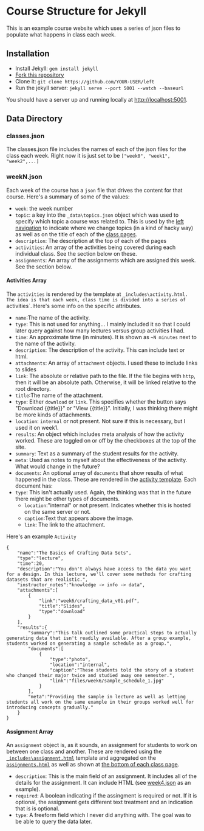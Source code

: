# Course Structure for Jekyll
This is an example course website which uses a series of json files to populate what happens in class each week.

## Installation

- Install Jekyll: `gem install jekyll`
- [Fork this repository](https://github.com/bsalinas/FiveMoreTopics)
- Clone it: `git clone https://github.com/YOUR-USER/left`
- Run the jekyll server: `jekyll serve --port 5001 --watch --baseurl`

You should have a server up and running locally at <http://localhost:5001>.

## Data Directory
### classes.json
The classes.json file includes the names of each of the json files for the class each week. Right now it is just set to be `["week0", "week1", "week2",...]`

### weekN.json
Each week of the course has a `json` file that drives the content for that course. Here's a summary of some of the values:
* `week`: the week number
* `topic`: a key into the `_data\topics.json` object which was used to specify which topic a course was related to. This is used by the [left navigation](https://github.com/bsalinas/FiveMoreTopics/blob/gh-pages/_layouts/layout.html#L141) to indicate where we change topics (in a kind of hacky way) as well as on the title of each of the [class pages](https://github.com/bsalinas/FiveMoreTopics/blob/gh-pages/_layouts/post.html#L6).
* `description`: The description at the top of each of the pages
* `activities`: An array of the activities being covered during each individual class. See the section below on these.
* `assignments`: An array of the assignments which are assigned this week. See the section below.

#### Activities Array
The `activities` is rendered by the template at `_includes\activity.html. The idea is that each week, class time is divided into a series of `activities`.  Here's some info on the specific attributes.
* `name`:The name of the activity.
* `type`: This is not used for anything... I mainly included it so that I could later query against how many lectures versus group activities I had.
* `time`: An approximate time (in minutes). It is shown as `~N minutes` next to the name of the activity.
* `description`: The description of the activity. This can include text or html.
* `attachments`: An array of `attachment` objects. I used these to include links to slides
 * `link`: The absolute or relative path to the file. If the file begins with `http`, then it will be an absolute path. Otherwise, it will be linked relative to the root directory.
 * `title`:The name of the attachment.
 * `type`: Either `download` or `link`. This specifies whether the button says "Download {{title}}" or "View {{title}}". Initially, I was thinking there might be more kinds of attachments.
 * `location`: `internal` or not present. Not sure if this is necessary, but I used it on week1.
* `results`: An object which includes meta analysis of how the activity worked. These are toggled on or off by the checkboxes at the top of the site.
 * `summary`: Text as a summary of the student results for the activity.
 * `meta`: Used as notes to myself about the effectiveness of the activity. What would change in the future?
 * `documents`: An optional array of `documents` that show results of what happened in the class. These are rendered in the [activity template](https://github.com/bsalinas/FiveMoreTopics/blob/gh-pages/_includes/activity.html#L16). Each document has:
  * `type`: This isn't actually used. Again, the thinking was that in the future there might be other types of documents. 
	* `location`:"internal" or not present. Indicates whether this is hosted on the same server or not.
	* `caption`:Text that appears above the image.
	* `link`: The link to the attachment.

Here's an example `Activity`
```
{
	"name":"The Basics of Crafting Data Sets",
	"type":"lecture",
	"time":20,
	"description":"You don't always have access to the data you want for a design. In this lecture, we'll cover some methods for crafting datasets that are realistic.",
	"instructor_notes":"knowledge -> info -> data",
	"attachments":[
		{
			"link":"week6/crafting_data_v01.pdf",
			"title":"Slides",
			"type":"download"
		}
	],
	"results":{
		"summary":"This talk outlined some practical steps to actually generating data that isn't readily available. After a group example, students worked on generating a sample schedule as a group.",
		"documents":[
			{
				"type":"photo",
				"location":"internal",
				"caption":"These students told the story of a student who changed their major twice and studied away one semester.",
				"link":"files/week6/sample_schedule_1.jpg"
			}
		],
		"meta":"Providing the sample in lecture as well as letting students all work on the same example in their groups worked well for introducing concepts gradually."
	}
}
```

#### Assignment Array
An `assignment` object is, as it sounds, an assignment for students to work on between one class and another. These are rendered using the [`_includes\assignment.html`](https://github.com/bsalinas/FiveMoreTopics/blob/gh-pages/_includes/assignment.html) template and aggregated on the [`assignments.html`](https://github.com/bsalinas/FiveMoreTopics/blob/gh-pages/assignments.html) as well as shown at [the bottom of each class page](https://github.com/bsalinas/FiveMoreTopics/blob/gh-pages/_layouts/post.html#L42).

* `description`: This is the main field of an assignment. It includes all of the details for the assignment. It can include HTML (see [week4.json](https://github.com/bsalinas/FiveMoreTopics/blob/gh-pages/_data/week4.json#L123) as an example).
* `required`: A boolean indicating if the assingment is required or not. If it is optional, the assignment gets different text treatment and an indication that is is optional.
* `type`: A freeform field which I never did anything with. The goal was to be able to query the data later.


